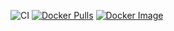![CI](https://github.com/Adelllllllll/DevOps-project/actions/workflows/test.yml/badge.svg)
[![Docker Pulls](https://img.shields.io/docker/pulls/adellil/fake-review-api.svg)](https://hub.docker.com/r/adellil/fake-review-api)
[![Docker Image](https://img.shields.io/badge/Docker-ready-blue?logo=docker)](https://hub.docker.com/r/adellil/fake-review-api)
